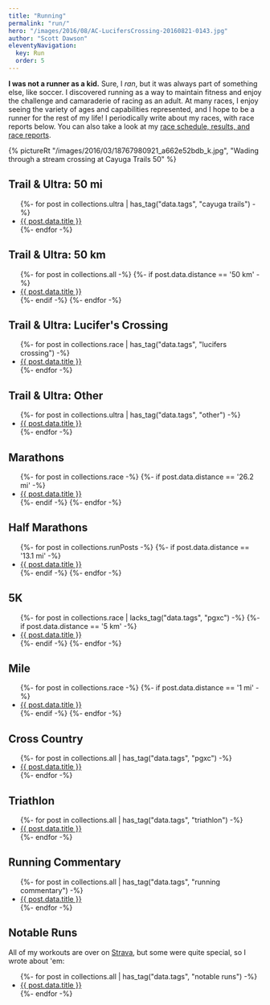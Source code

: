 ```yaml
---
title: "Running"
permalink: "run/"
hero: "/images/2016/08/AC-LucifersCrossing-20160821-0143.jpg"
author: "Scott Dawson"
eleventyNavigation:
  key: Run
  order: 5
---
```


**I was not a runner as a kid.** Sure, I _ran_, but it was always part of something else, like soccer. I discovered running as a way to maintain fitness and enjoy the challenge and camaraderie of racing as an adult. At many races, I enjoy seeing the variety of ages and capabilities represented, and I hope to be a runner for the rest of my life! I periodically write about my races, with race reports below. You can also take a look at my [race schedule, results, and race reports](/race-schedule/).

{% pictureRt "/images/2016/03/18767980921_a662e52bdb_k.jpg", "Wading through a stream crossing at Cayuga Trails 50" %}

## Trail & Ultra: 50 mi
<ul>
{%- for post in collections.ultra | has_tag("data.tags", "cayuga trails") -%}
  <li><a href="{{ post.url }}">{{ post.data.title }}</a></li>
{%- endfor -%}
</ul>

## Trail & Ultra: 50 km
<ul>
{%- for post in collections.all -%}
    {%- if post.data.distance == '50 km' -%}
        <li><a href="{{ post.url }}">{{ post.data.title }}</a></li>
    {%- endif -%}
{%- endfor -%}
</ul>

## Trail & Ultra: Lucifer's Crossing
<ul>
{%- for post in collections.race | has_tag("data.tags", "lucifers crossing") -%}
    <li><a href="{{ post.url }}">{{ post.data.title }}</a></li>
{%- endfor -%}
</ul>

## Trail & Ultra: Other

<ul>
{%- for post in collections.ultra | has_tag("data.tags", "other") -%}
    <li><a href="{{ post.url }}">{{ post.data.title }}</a></li>
{%- endfor -%}
</ul>

## Marathons

<ul>
{%- for post in collections.race -%}
    {%- if post.data.distance == '26.2 mi' -%}
        <li><a href="{{ post.url }}">{{ post.data.title }}</a></li>
    {%- endif -%}
{%- endfor -%}
</ul>

## Half Marathons

<ul>
{%- for post in collections.runPosts -%}
    {%- if post.data.distance == '13.1 mi' -%}
        <li><a href="{{ post.url }}">{{ post.data.title }}</a></li>
    {%- endif -%}
{%- endfor -%}
</ul>

## 5K

<ul>
{%- for post in collections.race | lacks_tag("data.tags", "pgxc") -%}
    {%- if post.data.distance == '5 km' -%}
        <li><a href="{{ post.url }}">{{ post.data.title }}</a></li>
    {%- endif -%}
{%- endfor -%}
</ul>

## Mile

<ul>
{%- for post in collections.race -%}
    {%- if post.data.distance == '1 mi' -%}
        <li><a href="{{ post.url }}">{{ post.data.title }}</a></li>
    {%- endif -%}
{%- endfor -%}
</ul>

## Cross Country

<ul>
{%- for post in collections.all | has_tag("data.tags", "pgxc") -%}
  <li><a href="{{ post.url }}">{{ post.data.title }}</a></li>
{%- endfor -%}
</ul>

## Triathlon

<ul>
{%- for post in collections.all | has_tag("data.tags", "triathlon") -%}
  <li><a href="{{ post.url }}">{{ post.data.title }}</a></li>
{%- endfor -%}
</ul>

## Running Commentary

<ul>
{%- for post in collections.all | has_tag("data.tags", "running commentary") -%}
  <li><a href="{{ post.url }}">{{ post.data.title }}</a></li>
{%- endfor -%}
</ul>

## Notable Runs

All of my workouts are over on [Strava](https://www.strava.com/athletes/6904418), but some were quite special, so I wrote about 'em:

<ul>
{%- for post in collections.all | has_tag("data.tags", "notable runs") -%}
  <li><a href="{{ post.url }}">{{ post.data.title }}</a></li>
{%- endfor -%}
</ul>
